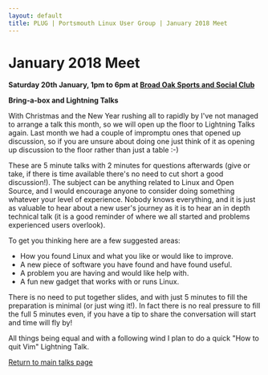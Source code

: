 ```yaml
---
layout: default
title: PLUG | Portsmouth Linux User Group | January 2018 Meet
---
```

<div>
	<h1>January 2018 Meet</h1>
	<p><b>Saturday 20th January, 1pm to 6pm at <a href="../venue.html">Broad Oak Sports and Social Club</a></b></p>
	<p><b class="blue">Bring-a-box and Lightning Talks</b></p>
	<p>With Christmas and the New Year rushing all to rapidly by I've not managed to arrange a talk this month, so we will open up the floor
         to Lightning Talks again. Last month we had a couple of impromptu ones that opened up discussion, so if you are unsure about doing one
         just think of it as opening up discussion to the floor rather than just a table :-)</p>
	<p>These are 5 minute talks with 2 minutes for questions afterwards (give or take, if there is time available there's no need to cut
         short a good discussion!). The subject can be anything related to Linux and Open Source, and I would encourage anyone to consider
         doing something whatever your level of experience. Nobody knows everything, and it is just as valuable to hear about a new user's
         journey as it is to hear an in depth technical talk (it is a good reminder of where we all started and problems experienced users
         overlook).</p>
	<p>To get you thinking here are a few suggested areas:</p>
	<ul>
	<li>How you found Linux and what you like or would like to improve.</li>
	<li>A new piece of software you have found and have found useful.</li>
	<li>A problem you are having and would like help with.</li>
	<li>A fun new gadget that works with or runs Linux.</li>
	</ul>
	<p>There is no need to put together slides, and with just 5 minutes to fill the preparation is minimal (or just wing it!). In fact there
         is no real pressure to fill the full 5 minutes even, if you have a tip to share the conversation will start and time will fly by!</p>
	<p>All things being equal and with a following wind I plan to do a quick "How to quit Vim" Lightning Talk.</p>
	<p class="right"><a href="/talks/">Return to main talks page</a></p>
</div>
